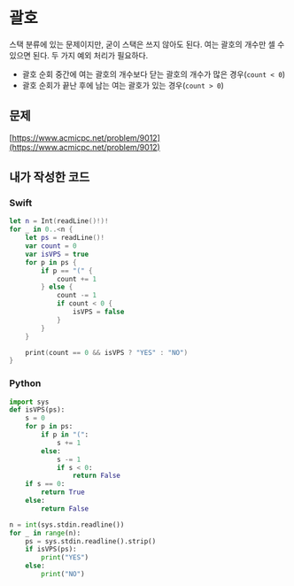 # 괄호
스택 분류에 있는 문제이지만, 굳이 스택은 쓰지 않아도 된다. 여는 괄호의 개수만 셀 수 있으면 된다. 두 가지 예외 처리가 필요하다.
- 괄호 순회 중간에 여는 괄호의 개수보다 닫는 괄호의 개수가 많은 경우(`count < 0`)
- 괄호 순회가 끝난 후에 남는 여는 괄호가 있는 경우(`count > 0`)
## 문제
[https://www.acmicpc.net/problem/9012](https://www.acmicpc.net/problem/9012)
## 내가 작성한 코드
### Swift
```swift
let n = Int(readLine()!)!
for _ in 0..<n {
    let ps = readLine()!
    var count = 0
    var isVPS = true
    for p in ps {
        if p == "(" {
            count += 1
        } else {
            count -= 1
            if count < 0 {
                isVPS = false
            }
        }
    }

    print(count == 0 && isVPS ? "YES" : "NO")
}
```
### Python
```python
import sys
def isVPS(ps):
    s = 0
    for p in ps:
        if p in "(":
            s += 1
        else:
            s -= 1
            if s < 0:
                return False
    if s == 0:
        return True
    else:
        return False

n = int(sys.stdin.readline())
for _ in range(n):
    ps = sys.stdin.readline().strip()
    if isVPS(ps):
        print("YES")
    else:
        print("NO")
```